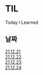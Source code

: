 # TIL
Today I Learned

## 날짜
[21.12.21](til_doc\211221.md)</br>
[21.12.22](til_doc\211222.md)</br>
[21.12.23](til_doc\211223.md)</br>
[21.12.24](til_doc\211224.md)
